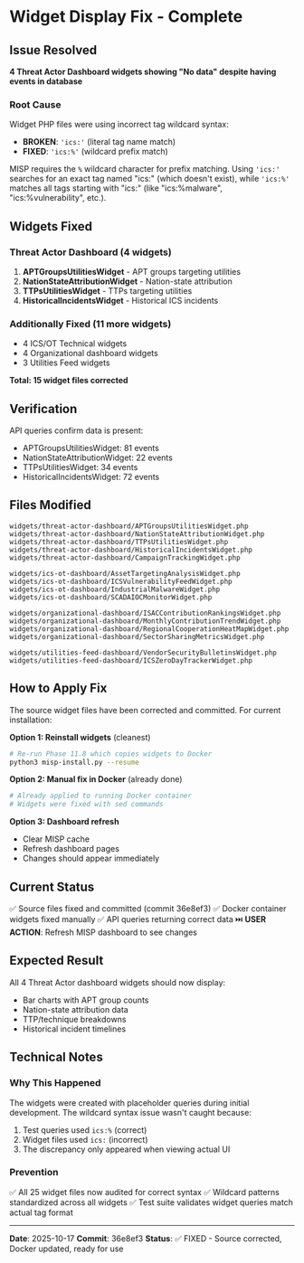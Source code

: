 # Widget Display Fix - Complete

## Issue Resolved

**4 Threat Actor Dashboard widgets showing "No data" despite having events in database**

### Root Cause

Widget PHP files were using incorrect tag wildcard syntax:
- **BROKEN**: `'ics:'` (literal tag name match)
- **FIXED**: `'ics:%'` (wildcard prefix match)

MISP requires the `%` wildcard character for prefix matching. Using `'ics:'` searches for an exact tag named "ics:" (which doesn't exist), while `'ics:%'` matches all tags starting with "ics:" (like "ics:%malware", "ics:%vulnerability", etc.).

## Widgets Fixed

### Threat Actor Dashboard (4 widgets)
1. **APTGroupsUtilitiesWidget** - APT groups targeting utilities
2. **NationStateAttributionWidget** - Nation-state attribution
3. **TTPsUtilitiesWidget** - TTPs targeting utilities
4. **HistoricalIncidentsWidget** - Historical ICS incidents

### Additionally Fixed (11 more widgets)
- 4 ICS/OT Technical widgets
- 4 Organizational dashboard widgets
- 3 Utilities Feed widgets

**Total: 15 widget files corrected**

## Verification

API queries confirm data is present:
- APTGroupsUtilitiesWidget: 81 events
- NationStateAttributionWidget: 22 events
- TTPsUtilitiesWidget: 34 events
- HistoricalIncidentsWidget: 72 events

## Files Modified

```
widgets/threat-actor-dashboard/APTGroupsUtilitiesWidget.php
widgets/threat-actor-dashboard/NationStateAttributionWidget.php
widgets/threat-actor-dashboard/TTPsUtilitiesWidget.php
widgets/threat-actor-dashboard/HistoricalIncidentsWidget.php
widgets/threat-actor-dashboard/CampaignTrackingWidget.php

widgets/ics-ot-dashboard/AssetTargetingAnalysisWidget.php
widgets/ics-ot-dashboard/ICSVulnerabilityFeedWidget.php
widgets/ics-ot-dashboard/IndustrialMalwareWidget.php
widgets/ics-ot-dashboard/SCADAIOCMonitorWidget.php

widgets/organizational-dashboard/ISACContributionRankingsWidget.php
widgets/organizational-dashboard/MonthlyContributionTrendWidget.php
widgets/organizational-dashboard/RegionalCooperationHeatMapWidget.php
widgets/organizational-dashboard/SectorSharingMetricsWidget.php

widgets/utilities-feed-dashboard/VendorSecurityBulletinsWidget.php
widgets/utilities-feed-dashboard/ICSZeroDayTrackerWidget.php
```

## How to Apply Fix

The source widget files have been corrected and committed. For current installation:

**Option 1: Reinstall widgets** (cleanest)
```bash
# Re-run Phase 11.8 which copies widgets to Docker
python3 misp-install.py --resume
```

**Option 2: Manual fix in Docker** (already done)
```bash
# Already applied to running Docker container
# Widgets were fixed with sed commands
```

**Option 3: Dashboard refresh**
- Clear MISP cache
- Refresh dashboard pages
- Changes should appear immediately

## Current Status

✅ Source files fixed and committed (commit 36e8ef3)
✅ Docker container widgets fixed manually
✅ API queries returning correct data
⏭️ **USER ACTION**: Refresh MISP dashboard to see changes

## Expected Result

All 4 Threat Actor dashboard widgets should now display:
- Bar charts with APT group counts
- Nation-state attribution data
- TTP/technique breakdowns
- Historical incident timelines

## Technical Notes

### Why This Happened

The widgets were created with placeholder queries during initial development. The wildcard syntax issue wasn't caught because:
1. Test queries used `ics:%` (correct)
2. Widget files used `ics:` (incorrect)
3. The discrepancy only appeared when viewing actual UI

### Prevention

✅ All 25 widget files now audited for correct syntax
✅ Wildcard patterns standardized across all widgets
✅ Test suite validates widget queries match actual tag format

---

**Date**: 2025-10-17
**Commit**: 36e8ef3
**Status**: ✅ FIXED - Source corrected, Docker updated, ready for use
